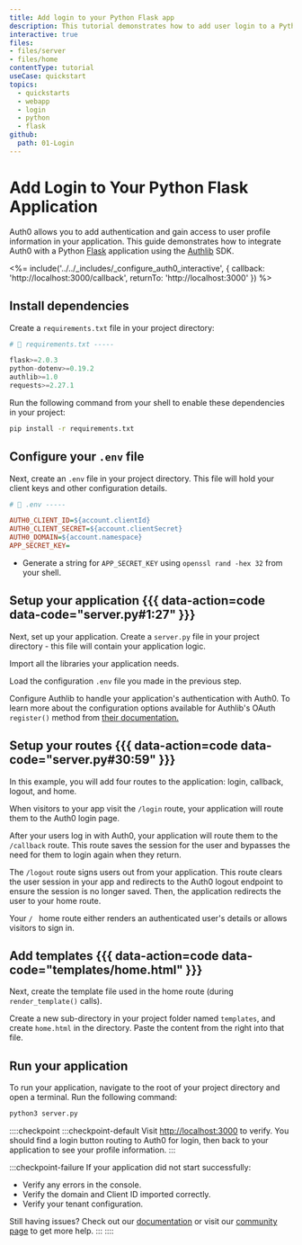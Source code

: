 ```yaml
---
title: Add login to your Python Flask app
description: This tutorial demonstrates how to add user login to a Python web application built with the Flask framework and Authlib OAuth library.
interactive: true
files:
- files/server
- files/home
contentType: tutorial
useCase: quickstart
topics:
  - quickstarts
  - webapp
  - login
  - python
  - flask
github:
  path: 01-Login
---
```


<!-- markdownlint-disable MD025 MD034 -->

# Add Login to Your Python Flask Application

Auth0 allows you to add authentication and gain access to user profile information in your application. This guide demonstrates how to integrate Auth0 with a Python [Flask](https://flask.palletsprojects.com) application using the [Authlib](https://authlib.org/) SDK.

<%= include('../../_includes/_configure_auth0_interactive', {
callback: 'http://localhost:3000/callback',
returnTo: 'http://localhost:3000'
}) %>

## Install dependencies

Create a `requirements.txt` file in your project directory:

```python
# 📁 requirements.txt -----

flask>=2.0.3
python-dotenv>=0.19.2
authlib>=1.0
requests>=2.27.1
```

Run the following command from your shell to enable these dependencies in your project:

```sh
pip install -r requirements.txt
```

## Configure your `.env` file

Next, create an `.env` file in your project directory. This file will hold your client keys and other configuration details.

```ini
# 📁 .env -----

AUTH0_CLIENT_ID=${account.clientId}
AUTH0_CLIENT_SECRET=${account.clientSecret}
AUTH0_DOMAIN=${account.namespace}
APP_SECRET_KEY=
```

- Generate a string for `APP_SECRET_KEY` using `openssl rand -hex 32` from your shell.

## Setup your application {{{ data-action=code data-code="server.py#1:27" }}}

Next, set up your application. Create a `server.py` file in your project directory - this file will contain your application logic.

Import all the libraries your application needs.

Load the configuration `.env` file you made in the previous step.

Configure Authlib to handle your application's authentication with Auth0. To learn more about the configuration options available for Authlib's OAuth `register()` method from [their documentation.](https://docs.authlib.org/en/latest/client/frameworks.html#using-oauth-2-0-to-log-in)

## Setup your routes {{{ data-action=code data-code="server.py#30:59" }}}

In this example, you will add four routes to the application: login, callback, logout, and home.

When visitors to your app visit the `/login` route, your application will route them to the Auth0 login page.

After your users log in with Auth0, your application will route them to the `/callback` route. This route saves the session for the user and bypasses the need for them to login again when they return.

The `/logout` route signs users out from your application. This route clears the user session in your app and redirects to the Auth0 logout endpoint to ensure the session is no longer saved. Then, the application redirects the user to your home route.

Your `/ ` home route either renders an authenticated user's details or  allows visitors to sign in.

## Add templates {{{ data-action=code data-code="templates/home.html" }}}

Next, create the template file used in the home route (during `render_template()` calls).

Create a new sub-directory in your project folder named `templates`, and create `home.html`  in the directory. Paste the content from the right into that file.

## Run your application

To run your application, navigate to the root of your project directory and open a terminal. Run the following command:

```sh
python3 server.py
```

::::checkpoint
:::checkpoint-default
Visit [http://localhost:3000](http://localhost:3000) to verify. You should find a login button routing to Auth0 for login, then back to your application to see your profile information.
:::

:::checkpoint-failure
If your application did not start successfully:
* Verify any errors in the console.
* Verify the domain and Client ID imported correctly.
* Verify your tenant configuration.

Still having issues? Check out our [documentation](https://auth0.com/docs) or visit our [community page](https://community.auth0.com) to get more help.
:::
::::

